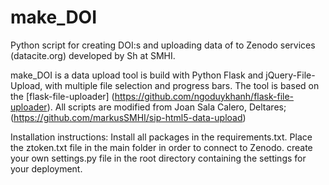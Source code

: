# make_DOI
Python script for creating DOI:s and uploading data of  to Zenodo services (datacite.org) developed by Sh at SMHI.

make_DOI is a data upload tool is build with Python Flask and jQuery-File-Upload, with multiple file selection and progress bars. The tool is based on the [flask-file-uploader] (https://github.com/ngoduykhanh/flask-file-uploader). All scripts are modified from Joan Sala Calero, Deltares; (https://github.com/markusSMHI/sip-html5-data-upload)

Installation instructions:
Install all packages in the requirements.txt.
Place the ztoken.txt file in the main folder in order to connect to Zenodo.
create your own settings.py file in the root directory containing the settings for your deployment.
